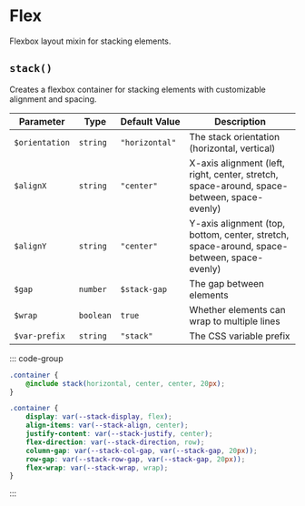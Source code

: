 # Flex

Flexbox layout mixin for stacking elements.

## `stack()`

Creates a flexbox container for stacking elements with customizable alignment and spacing.

| Parameter      | Type      | Default&nbsp;Value | Description                                                                                |
| -------------- | --------- | ------------------ | ------------------------------------------------------------------------------------------ |
| `$orientation` | `string`  | `"horizontal"`     | The stack orientation (horizontal, vertical)                                               |
| `$alignX`      | `string`  | `"center"`         | X-axis alignment (left, right, center, stretch, space-around, space-between, space-evenly) |
| `$alignY`      | `string`  | `"center"`         | Y-axis alignment (top, bottom, center, stretch, space-around, space-between, space-evenly) |
| `$gap`         | `number`  | `$stack-gap`       | The gap between elements                                                                   |
| `$wrap`        | `boolean` | `true`             | Whether elements can wrap to multiple lines                                                |
| `$var-prefix`  | `string`  | `"stack"`          | The CSS variable prefix                                                                    |

::: code-group

```scss [Usage]
.container {
    @include stack(horizontal, center, center, 20px);
}
```

```css [Rendered CSS]
.container {
    display: var(--stack-display, flex);
    align-items: var(--stack-align, center);
    justify-content: var(--stack-justify, center);
    flex-direction: var(--stack-direction, row);
    column-gap: var(--stack-col-gap, var(--stack-gap, 20px));
    row-gap: var(--stack-row-gap, var(--stack-gap, 20px));
    flex-wrap: var(--stack-wrap, wrap);
}
```

:::
